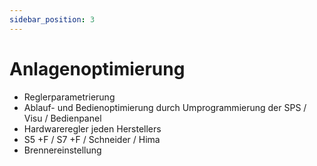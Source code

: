 ```yaml
---
sidebar_position: 3
---
```


# Anlagenoptimierung

- Reglerparametrierung
- Ablauf- und Bedienoptimierung durch
  Umprogrammierung der SPS / Visu / Bedienpanel
- Hardwareregler jeden Herstellers
- S5  +F / S7 +F / Schneider / Hima
- Brennereinstellung